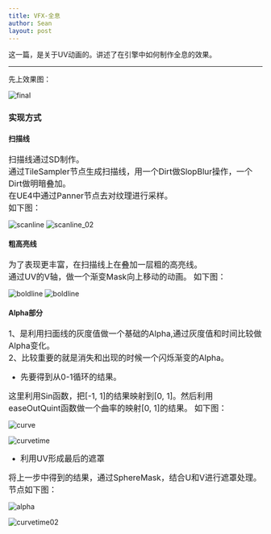 ```yaml
---
title: VFX-全息
author: Sean
layout: post
---
```

这一篇，是关于UV动画的。讲述了在引擎中如何制作全息的效果。

****

先上效果图：<br>

![final](https://user-images.githubusercontent.com/106949238/173721483-4fa01103-65a9-425e-ab09-78755aba1ee7.gif)

### 实现方式

#### 扫描线
<font size="3">
  扫描线通过SD制作。<br>
  通过TileSampler节点生成扫描线，用一个Dirt做SlopBlur操作，一个Dirt做明暗叠加。<br>
  在UE4中通过Panner节点去对纹理进行采样。<br>
  如下图：
</font>

![scanline](https://user-images.githubusercontent.com/106949238/173819196-917f412e-43f7-4d53-b136-11fb44862bf9.png)
![scanline_02](https://user-images.githubusercontent.com/106949238/173820159-99a8e143-68ae-40b7-8e53-4827ebd4a578.gif)

#### 粗高亮线
<font size="3">
  为了表现更丰富，在扫描线上在叠加一层粗的高亮线。<br>
  通过UV的V轴，做一个渐变Mask向上移动的动画。
  如下图：
</font>

![boldline](https://user-images.githubusercontent.com/106949238/173823038-aa0a2ffe-efa6-4e81-bb2d-f649bdf48c8d.png)
![boldline](https://user-images.githubusercontent.com/106949238/173823160-94c0abde-229f-456e-9fb6-6839a3d46d1a.gif)

#### Alpha部分
<font size="3">
  1、是利用扫面线的灰度值做一个基础的Alpha,通过灰度值和时间比较做Alpha变化。<br>
  2、比较重要的就是消失和出现的时候一个闪烁渐变的Alpha。<br>
</font> 

  - <font size="3">先要得到从0-1循环的结果。</font>
  <font size="3">
    这里利用Sin函数，把[-1, 1]的结果映射到[0, 1]。然后利用easeOutQuint函数做一个曲率的映射[0, 1]的结果。
    如下图：<br>
  </font> 
  
  ![curve](https://user-images.githubusercontent.com/106949238/173852587-f0cae60d-4b4b-41fa-b496-fbab806be264.png)
  
  ![curvetime](https://user-images.githubusercontent.com/106949238/173853464-13dcb508-f9b3-4394-80a5-2ccbb58d9b6d.gif)
  
  - <font size="3">利用UV形成最后的遮罩</font>
  <font size="3">
    将上一步中得到的结果，通过SphereMask，结合U和V进行遮罩处理。节点如下图：<br>
  </font> 
  
  ![alpha](https://user-images.githubusercontent.com/106949238/173853955-96d1a813-3540-4a1e-97ca-0bb8ea95f3f9.png)

  ![curvetime02](https://user-images.githubusercontent.com/106949238/173855700-d35991fa-0e9b-49d9-afd6-d7f3959c310d.gif)
